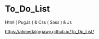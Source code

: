 # To_Do_List
Html ( PugJs ) &amp; Css ( Sass ) &amp; Js 

https://ahmedalgrgawy.github.io/To_Do_List/
